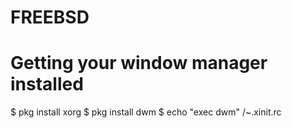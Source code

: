 # FREEBSD


# Getting your window manager installed

$ pkg install xorg
$ pkg install dwm
$ echo "exec dwm" /~.xinit.rc



